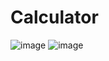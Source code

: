 # Calculator
![image](https://user-images.githubusercontent.com/65335438/115948193-47de8500-a4ea-11eb-961d-192594bf0084.png)
![image](https://user-images.githubusercontent.com/65335438/115948241-a146b400-a4ea-11eb-929b-d8f99d8d6dca.png)

